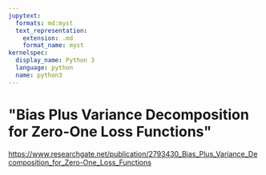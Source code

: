 ```yaml
---
jupytext:
  formats: md:myst
  text_representation:
    extension: .md
    format_name: myst
kernelspec:
  display_name: Python 3
  language: python
  name: python3
---
```


# "Bias Plus Variance Decomposition for Zero-One Loss Functions"

https://www.researchgate.net/publication/2793430_Bias_Plus_Variance_Decomposition_for_Zero-One_Loss_Functions